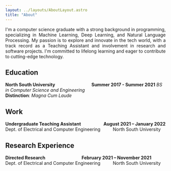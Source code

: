 ```yaml
---
layout: ../layouts/AboutLayout.astro
title: "About"
---
```


<p style='text-align: justify;'>
I'm a computer science graduate with a strong background in programming, specializing in Machine Learning, Deep Learning, and Natural Language Processing. My passion is to explore and innovate in the tech world, with a track record as a Teaching Assistant and involvement in research and software projects. I'm committed to lifelong learning and eager to contribute to cutting-edge technology.
</p>

## Education

**North South University** &nbsp;&nbsp;&nbsp;&nbsp;&nbsp;&nbsp;&nbsp;&nbsp;&nbsp;&nbsp;&nbsp;&nbsp;&nbsp;&nbsp;&nbsp;&nbsp;&nbsp;&nbsp;&nbsp;&nbsp;&nbsp;&nbsp;&nbsp;&nbsp;&nbsp;&nbsp;&nbsp;
**Summer 2017 - Summer 2021**
_BS in Computer Science and Engineering_  
**Distinction**: _Magna Cum Laude_

## Work

**Undergraduate Teaching Assistant** &nbsp;&nbsp;&nbsp;&nbsp;&nbsp;&nbsp;&nbsp;&nbsp;&nbsp;&nbsp;&nbsp;&nbsp;&nbsp;&nbsp;&nbsp;&nbsp;
**August 2021 – January 2022**
Dept. of Electrical and Computer Engineering &nbsp;&nbsp;&nbsp;&nbsp;&nbsp;&nbsp;&nbsp;&nbsp; North South University

## Research Experience

**Directed Research** &nbsp;&nbsp;&nbsp;&nbsp;&nbsp;&nbsp;&nbsp;&nbsp;&nbsp;&nbsp;&nbsp;&nbsp;&nbsp;&nbsp;&nbsp;&nbsp;&nbsp;&nbsp;&nbsp;&nbsp;&nbsp;&nbsp;&nbsp;&nbsp;&nbsp;&nbsp;&nbsp;
**February 2021 – November 2021**  
Dept. of Electrical and Computer Engineering &nbsp;&nbsp;&nbsp;&nbsp;&nbsp;&nbsp;&nbsp;&nbsp; North South University
